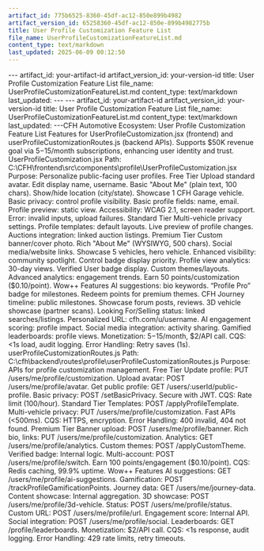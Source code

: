 ```yaml
---
artifact_id: 775b6525-8360-45df-ac12-850e899b4982
artifact_version_id: 65258360-45df-ac12-850e-899b4982775b
title: User Profile Customization Feature List
file_name: UserProfileCustomizationFeatureList.md
content_type: text/markdown
last_updated: 2025-06-09 00:12:50
---
```

--- artifact_id: your-artifact-id artifact_version_id: your-version-id title: User Profile Customization Feature List file_name: UserProfileCustomizationFeatureList.md content_type: text/markdown last_updated:  --- --- artifact_id: your-artifact-id artifact_version_id: your-version-id title: User Profile Customization Feature List file_name: UserProfileCustomizationFeatureList.md content_type: text/markdown last_updated:  ---CFH Automotive Ecosystem: User Profile Customization Feature List  Features for UserProfileCustomization.jsx (frontend) and userProfileCustomizationRoutes.js (backend APIs). Supports $50K revenue goal via $5-$15/month subscriptions, enhancing user identity and trust.  UserProfileCustomization.jsx  Path: C:\CFH\frontend\src\components\profile\UserProfileCustomization.jsx Purpose: Personalize public-facing user profiles.  Free Tier      Upload standard avatar.    Edit display name, username.    Basic "About Me" (plain text, 100 chars).    Show/hide location (city/state).    Showcase 1 CFH Garage vehicle.    Basic privacy: control profile visibility.    Basic profile fields: name, email.    Profile preview: static view.    Accessibility: WCAG 2.1, screen reader support.    Error: invalid inputs, upload failures.  Standard Tier      Multi-vehicle privacy settings.    Profile templates: default layouts.    Live preview of profile changes.    Auctions integration: linked auction listings.  Premium Tier      Custom banner/cover photo.    Rich "About Me" (WYSIWYG, 500 chars).    Social media/website links.    Showcase 5 vehicles, hero vehicle.    Enhanced visibility: community spotlight.    Control badge display priority.    Profile view analytics: 30-day views.    Verified User badge display.    Custom themes/layouts.    Advanced analytics: engagement trends.    Earn 50 points/customization ($0.10/point).  Wow++ Features      AI suggestions: bio keywords.    “Profile Pro” badge for milestones.    Redeem points for premium themes.    CFH Journey timeline: public milestones.    Showcase forum posts, reviews.    3D vehicle showcase (partner scans).    Looking For/Selling status: linked searches/listings.    Personalized URL: cfh.com/u/username.    AI engagement scoring: profile impact.    Social media integration: activity sharing.    Gamified leaderboards: profile views.    Monetization: $5-$15/month, $2/API call.    CQS: <1s load, audit logging.    Error Handling: Retry saves (1s).  userProfileCustomizationRoutes.js  Path: C:\cfh\backend\routes\profile\userProfileCustomizationRoutes.js Purpose: APIs for profile customization management.  Free Tier      Update profile: PUT /users/me/profile/customization.    Upload avatar: POST /users/me/profile/avatar.    Get public profile: GET /users/:userId/public-profile.    Basic privacy: POST /setBasicPrivacy.    Secure with JWT.    CQS: Rate limit (100/hour).  Standard Tier      Templates: POST /applyProfileTemplate.    Multi-vehicle privacy: PUT /users/me/profile/customization.    Fast APIs (<500ms).    CQS: HTTPS, encryption.    Error Handling: 400 invalid, 404 not found.  Premium Tier      Banner upload: POST /users/me/profile/banner.    Rich bio, links: PUT /users/me/profile/customization.    Analytics: GET /users/me/profile/analytics.    Custom themes: POST /applyCustomTheme.    Verified badge: Internal logic.    Multi-account: POST /users/me/profile/switch.    Earn 100 points/engagement ($0.10/point).    CQS: Redis caching, 99.9% uptime.  Wow++ Features      AI suggestions: GET /users/me/profile/ai-suggestions.    Gamification: POST /trackProfileGamificationPoints.    Journey data: GET /users/me/journey-data.    Content showcase: Internal aggregation.    3D showcase: POST /users/me/profile/3d-vehicle.    Status: POST /users/me/profile/status.    Custom URL: POST /users/me/profile/url.    Engagement score: Internal API.    Social integration: POST /users/me/profile/social.    Leaderboards: GET /profile/leaderboards.    Monetization: $2/API call.    CQS: <1s response, audit logging.    Error Handling: 429 rate limits, retry timeouts.
